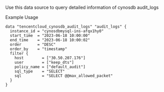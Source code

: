Use this data source to query detailed information of cynosdb audit_logs

Example Usage

```hcl
data "tencentcloud_cynosdb_audit_logs" "audit_logs" {
  instance_id = "cynosdbmysql-ins-afqx1hy0"
  start_time  = "2023-06-18 10:00:00"
  end_time    = "2023-06-18 10:00:02"
  order       = "DESC"
  order_by    = "timestamp"
  filter {
    host        = ["30.50.207.176"]
    user        = ["keep_dts"]
    policy_name = ["default_audit"]
    sql_type    = "SELECT"
    sql         = "SELECT @@max_allowed_packet"
  }
}
```